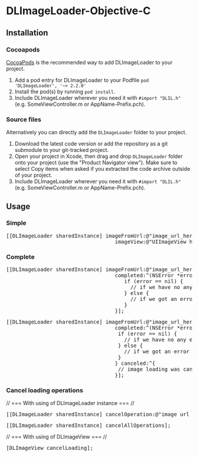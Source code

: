 DLImageLoader-Objective-C
=================

## Installation

### Cocoapods

[CocoaPods](http://cocoapods.org) is the recommended way to add DLImageLoader to your project.

1. Add a pod entry for DLImageLoader to your Podfile `pod 'DLImageLoader', '~> 2.2.0'`
2. Install the pod(s) by running `pod install`.
3. Include DLImageLoader wherever you need it with `#import "DLIL.h"` (e.g. SomeViewController.m or AppName-Prefix.pch).

### Source files

Alternatively you can directly add the `DLImageLoader` folder to your project.

1. Download the latest code version or add the repository as a git submodule to your git-tracked project. 
2. Open your project in Xcode, then drag and drop `DLImageLoader` folder onto your project (use the "Product Navigator view"). Make sure to select Copy items when asked if you extracted the code archive outside of your project. 
3. Include DLImageLoader wherever you need it with `#import "DLIL.h"` (e.g. SomeViewController.m or AppName-Prefix.pch).

## Usage

### Simple

<pre>
[[DLImageLoader sharedInstance] imageFromUrl:@"image_url_here"
                                   imageView:@"UIImageView here"];
</pre>

### Complete

<pre>
[[DLImageLoader sharedInstance] imageFromUrl:@"image_url_here"
                                   completed:^(NSError *error, UIImage *image) {
                                      if (error == nil) {
                                        // if we have no any errors
                                      } else {
                                        // if we got an error when load an image
                                      }
                                   }];
</pre>
<pre>
[[DLImageLoader sharedInstance] imageFromUrl:@"image_url_here"
                                   completed:^(NSError *error, UIImage *image) {
                                    if (error == nil) {
                                      // if we have no any errors
                                    } else {
                                      // if we got an error when load an image
                                    }
                                   } canceled:^{
                                    // image loading was canceled
                                   }];
</pre>
### Cancel loading operations

// === With using of DLImageLoader instance === //

<pre>
[[DLImageLoader sharedInstance] cancelOperation:@"image_url_here"];
</pre>

<pre>
[[DLImageLoader sharedInstance] cancelAllOperations];
</pre>

// === With using of DLImageView === //

<pre>
[DLImageView cancelLoading];
</pre>
